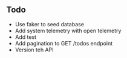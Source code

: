 ## Todo
 
- Use faker to seed database
- Add system telemetry with open telemetry
- Add test
- Add pagination to GET /todos endpoint
- Version teh API
